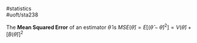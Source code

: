 #statistics  
#uoft/sta238 

The **Mean Squared Error** of an estimator $\hat \theta$ is $MSE(\hat \theta)=E[(\hat \theta- \hat \theta)^{2}]=V(\hat \theta)+[B(\hat \theta)]^{2}$